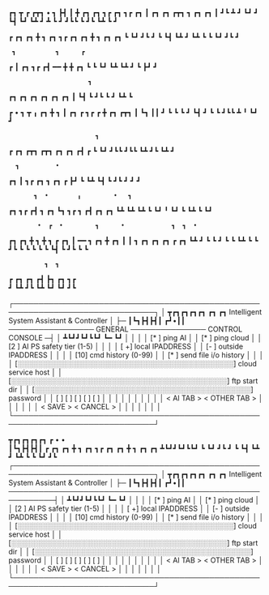   
  ┏┓  ┳    ┏                              ┏┳┓               •          ┓
  ┣┫  ┃    ╋  ┏┓  ┏┓    ┓┏  ┏┓  ┓┏  ┏┓     ┃   ┏┓  ┏┓  ┏┳┓  ┓  ┏┓  ┏┓  ┃
  ┛┗  ┻    ┛  ┗┛  ┛     ┗┫  ┗┛  ┗┻  ┛      ┻   ┗   ┛   ┛┗┗  ┗  ┛┗  ┗┻  ┗
                         ┛                                              

                                                            
 
  ┏  ┏┓  ┏┓  ╋  ┓  ┏┓  ┓┏  ┏┓  ┏┓  ╋  ┓  ┏┓  ┏┓
  ┗  ┗┛  ┛┗  ┛  ┗  ┗┫  ┗┻  ┛   ┗┻  ┗  ┗  ┗┛  ┛┗
                    ┛


     ┓           ┓      ┏       
  ┏  ┃  ┏┓  ┓┏  ┏┫  ━━  ╋  ╋  ┏┓
  ┗  ┗  ┗┛  ┗┻  ┗┻      ┛  ┗  ┣┛
                              ┛ 


                          ┓
  ┏┓  ┏┓  ┏┓  ┏┓  ┏┓  ┏┓  ┃
  ┗┫  ┗   ┛┗  ┗   ┛   ┗┻  ┗
                         
 
 
  ┏  •  ┓                                  ┳  ╻   ┏┓ 
  ╋  ┓  ┃  ┏┓  ┏  ┓┏  ┏  ╋  ┏┓  ┏┳┓        ┃  ┗┓  ┃┃ 
  ┛  ┗  ┗  ┗   ┛  ┗┫  ┛  ┗  ┗   ┛┗┗        ┻   ╹  ┗┛ 
                   ┛                                 
 
 
                            ┓   
  ┏  ┏┓  ┏┳┓  ┏┳┓  ┏┓  ┏┓  ┏┫  ┏
  ┗  ┗┛  ┛┗┗  ┛┗┗  ┗┻  ┛┗  ┗┻  ┛
 


      ┓          •       
  ┏┓  ┃  ┓┏  ┏┓  ┓  ┏┓  ┏
  ┣┛  ┗  ┗┻  ┗┫  ┗  ┛┗  ┛
  ┛           ┛          
 

           ┓  •        ╻         •   ┓        
  ┏┓  ┓┏  ┏┫  ┓  ┏┓    ┗┓    ┓┏  ┓  ┏┫  ┏┓  ┏┓
  ┗┻  ┗┻  ┗┻  ┗  ┗┛     ╹    ┗┛  ┗  ┗┻  ┗   ┗┛


 
 
 
            •  ┏  •         ┓      •             ┓  ┓  •                    
 ┏┓  ┏┓  ╋  ┓  ╋  ┓  ┏  ┏┓  ┃  ━━  ┓  ┏┓  ╋  ┏┓  ┃  ┃  ┓  ┏┓  ┏┓  ┏┓  ┏  ┏┓ 
 ┗┻  ┛   ┗  ┗  ┛  ┗  ┗  ┗┻  ┗      ┗  ┛┗  ┗  ┗   ┗  ┗  ┗  ┗┫  ┗   ┛┗  ┗  ┗  

 


              ┓  ┓           
  ┏  ┏┓  ┏┓  ┏┫  ┣┓  ┏┓  ┓┏  
  ┛  ┗┻  ┛┗  ┗┻  ┗┛  ┗┛  ┛┗ 
 

┌──────────────────────────────────────────────────────────────────────────────┐
│  ┳┏┓┏┓┏┓┏┓  ┏┓ ┏┓ Intelligent System Assistant & Controller                  │
├─ ┃┗┓┣┫┣┫┃   ┏┛•┃┃ ───────────────── GENERAL ─────────────── CONTROL CONSOLE ─┤
│  ┻┗┛┛┗┛┗┗┛  ┗━ ┗┛                                                            │
│                                                                              │
│   [* ] ping AI                                                               │
│   [* ] ping cloud                                                            │
│   [2 ] AI PS safety tier (1-5)                                               │
│                                                                              │
│   [ +] local IPADDRESS                                                       │
│   [- ] outside IPADDRESS                                                     │
│                                                                              │
│   [10] cmd history (0-99)                                                    │
│   [* ] send file i/o history                                                 │
│                                                                              │
│   [░░░░░░░░░░░░░░░░░░░░░░░░░░░░░░░░░░░░░░░░░░░] cloud service host           │
│   [░░░░░░░░░░░░░░░░░░░░░░░░░░░░░░░░░░░░░░░░░░░] ftp start dir                │
│   [░░░░░░░░░░░░░░░░░░░░░░░░░░░░░░░░░░░░░░░░░░░] password                     │
│   [ ] [ ] [ ] [ ] [ ]                                                        │
│                                                                              │
│                                                                              │
│                                                                              │
│                                                                              │
│     < AI TAB >  < OTHER TAB >                                                │
│                                                                              │
│                                                                              │
│                                                 < SAVE > < CANCEL >          │
│                                                                              │
│                                                                              │
│                                                                              │
└──────────────────────────────────────────────────────────────────────────────┘              



  ┳┏┓┏┓┏┓┏┓                   ┏  •                     •        
  ┃┗┓┣┫┣┫┃         ┏  ┏┓  ┏┓  ╋  ┓  ┏┓  ┓┏  ┏┓  ┏┓  ╋  ┓  ┏┓  ┏┓
  ┻┗┛┛┗┛┗┗┛        ┗  ┗┛  ┛┗  ┛  ┗  ┗┫  ┗┻  ┛   ┗┻  ┗  ┗  ┗┛  ┛┗
┌──────────────────────────────────────────────────────────────────────────────┐ 
│  ┳┏┓┏┓┏┓┏┓  ┏┓ ┏┓ Intelligent System Assistant & Controller                  │ 
├─ ┃┗┓┣┫┣┫┃   ┏┛•┃┃ ───────────────────────────────────────────────────────────┤ 
│  ┻┗┛┛┗┛┗┗┛  ┗━ ┗┛                                                            │ 
│                                                                              │ 
│   [* ] ping AI                                                               │ 
│   [* ] ping cloud                                                            │ 
│   [2 ] AI PS safety tier (1-5)                                               │ 
│                                                                              │ 
│   [ +] local IPADDRESS                                                       │ 
│   [- ] outside IPADDRESS                                                     │ 
│                                                                              │ 
│   [10] cmd history (0-99)                                                    │ 
│   [* ] send file i/o history                                                 │ 
│                                                                              │ 
│   [░░░░░░░░░░░░░░░░░░░░░░░░░░░░░░░░░░░░░░░░░░░] cloud service host           │ 
│   [░░░░░░░░░░░░░░░░░░░░░░░░░░░░░░░░░░░░░░░░░░░] ftp start dir                │ 
│   [░░░░░░░░░░░░░░░░░░░░░░░░░░░░░░░░░░░░░░░░░░░] password                     │ 
│   [ ] [ ] [ ] [ ] [ ]                                                        │ 
│                                                                              │ 
│                                                                              │ 
│                                                                              │ 
│                                                                              │ 
│     < AI TAB >  < OTHER TAB >                                                │ 
│                                                                              │ 
│                                                                              │ 
│                                                 < SAVE > < CANCEL >          │ 
│                                                                              │ 
│                                                                              │ 
│                                                                              │ 
└──────────────────────────────────────────────────────────────────────────────┘ 